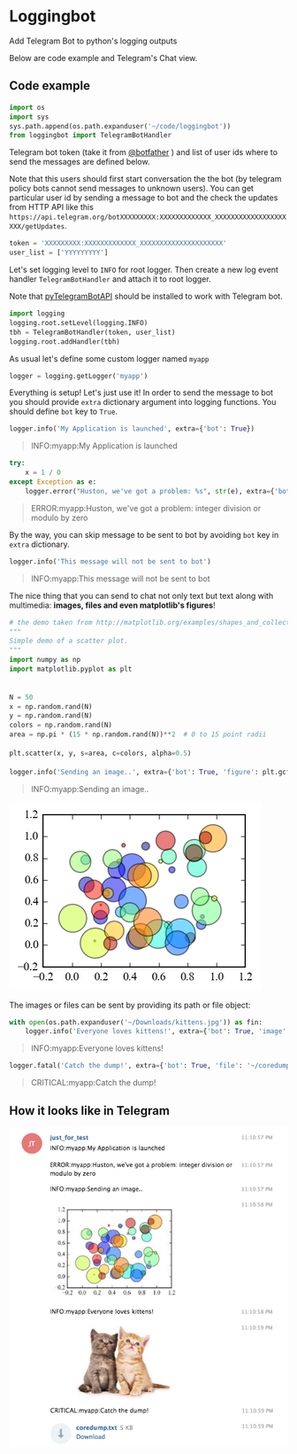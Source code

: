 # Loggingbot
Add Telegram Bot to python's logging outputs

Below are code example and Telegram's Chat view.

## Code example

```python
import os 
import sys
sys.path.append(os.path.expanduser('~/code/loggingbot'))
from loggingbot import TelegramBotHandler
```

Telegram bot token (take it from [@botfather](https://telegram.me/botfather) ) and list of user ids where to send the messages are defined below. 

Note that this users should first start conversation the the bot (by telegram policy bots cannot send messages to unknown users). You can get particular user id by sending a message to bot and the check the updates from HTTP API like this `https://api.telegram.org/botXXXXXXXXX:XXXXXXXXXXXXX_XXXXXXXXXXXXXXXXXXXXX/getUpdates`.


```python
token = 'XXXXXXXXX:XXXXXXXXXXXXX_XXXXXXXXXXXXXXXXXXXXX'
user_list = ['YYYYYYYYY']
```

Let's set logging level to `INFO` for root logger. Then create a new log event handler `TelegramBotHandler` and attach it to root logger.

Note that [pyTelegramBotAPI](https://github.com/eternnoir/pyTelegramBotAPI) should be installed to
work with Telegram bot.


```python
import logging
logging.root.setLevel(logging.INFO)
tbh = TelegramBotHandler(token, user_list)
logging.root.addHandler(tbh)
```

As usual let's define some custom logger named `myapp`


```python
logger = logging.getLogger('myapp')
```

Everything is setup! Let's just use it! In order to send the message to bot you should provide `extra` dictionary argument into logging functions. You should define `bot` key to `True`.


```python
logger.info('My Application is launched', extra={'bot': True})
```

> INFO:myapp:My Application is launched



```python
try:
    x = 1 / 0
except Exception as e:
    logger.error("Huston, we've got a problem: %s", str(e), extra={'bot': True})
```

> ERROR:myapp:Huston, we've got a problem: integer division or modulo by zero


By the way, you can skip message to be sent to bot by avoiding `bot` key in `extra` dictionary.


```python
logger.info('This message will not be sent to bot')
```

> INFO:myapp:This message will not be sent to bot


The nice thing that you can send to chat not only text but text along with multimedia: **images, files and even matplotlib's figures**!


```python
# the demo taken from http://matplotlib.org/examples/shapes_and_collections/scatter_demo.html
"""
Simple demo of a scatter plot.
"""
import numpy as np
import matplotlib.pyplot as plt


N = 50
x = np.random.rand(N)
y = np.random.rand(N)
colors = np.random.rand(N)
area = np.pi * (15 * np.random.rand(N))**2  # 0 to 15 point radii

plt.scatter(x, y, s=area, c=colors, alpha=0.5)

logger.info('Sending an image..', extra={'bot': True, 'figure': plt.gcf()})
```

> INFO:myapp:Sending an image..



![png](files/output_13_1.png)


The images or files can be sent by providing its path or file object:


```python
with open(os.path.expanduser('~/Downloads/kittens.jpg')) as fin:
    logger.info('Everyone loves kittens!', extra={'bot': True, 'image': fin})
```

> INFO:myapp:Everyone loves kittens!



```python
logger.fatal('Catch the dump!', extra={'bot': True, 'file': '~/coredump.txt'})
```

> CRITICAL:myapp:Catch the dump!


## How it looks like in Telegram

![png](files/example.png)
